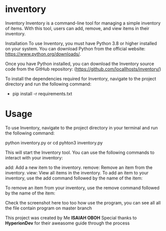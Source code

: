 # inventory

Inventory
Inventory is a command-line tool for managing a simple inventory of items. With this tool, users can add, remove, and view items in their inventory.

Installation
To use Inventory, you must have Python 3.8 or higher installed on your system. You can download Python from the official website: https://www.python.org/downloads/.

Once you have Python installed, you can download the Inventory source code from the GitHub repository: (https://github.com/locallhosts/inventory/)

To install the dependencies required for Inventory, navigate to the project directory and run the following command:


* pip install -r requirements.txt


# Usage
To use Inventory, navigate to the project directory in your terminal and run the following command:

python inventory.py
or cd pyhton3 inventory.py


This will start the Inventory tool. You can use the following commands to interact with your inventory:

add: Add a new item to the inventory.
remove: Remove an item from the inventory.
view: View all items in the inventory.
To add an item to your inventory, use the add command followed by the name of the item:

To remove an item from your inventory, use the remove command followed by the name of the item:


Check the screenshot here too too how use the program, you can see all all the file contain program on master branch





This project was created by Me **ISAIAH OBOH**  Special thanks to **HyperionDev** for their aweasome guide through the process




